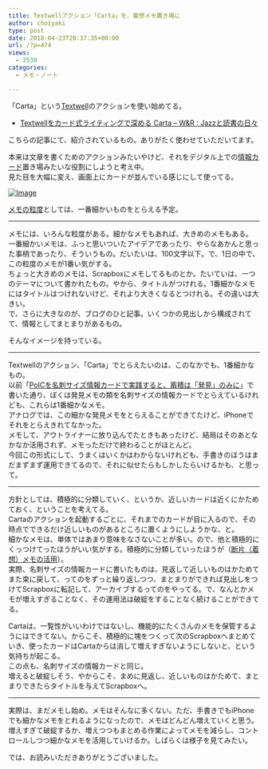 ```yaml
---
title: Textwellアクション「Carta」を、着想メモ置き場に
author: choiyaki
type: post
date: 2018-04-23T20:37:35+00:00
url: /?p=474
views:
  - 2538
categories:
  - メモ・ノート

---
```

「Carta」という[Textwell][1]のアクションを使い始めてる。

  * [Textwellをカード式ライティングで深める Carta &#8211; W&R : Jazzと読書の日々][2]

こちらの記事にて、紹介されているもの。ありがたく使わせていただいてます。

本来は文章を書くためのアクションみたいやけど、それをデジタル上での[情報カード][3]置き場みたいな役割にしようと考え中。  
見た目を大幅に変え、画面上にカードが並んでいる感じにして使ってる。

[![Image][4]][5]

[メモの粒度][6]としては、一番細かいものをとらえる予定。

* * *

メモには、いろんな粒度がある。細かなメモもあれば、大きめのメモもある。  
一番細かいメモは、ふっと思いついたアイデアであったり、やらなあかんと思った事柄であったり、そういうもの。だいたいは、100文字以下。で、1日の中で、この粒度のメモが1番い気がする。  
ちょっと大きめのメモは、Scrapboxにメモしてるものとか。たいていは、一つのテーマについて書かれたもの。やから、タイトルがつけれる。1番細かなメモにはタイトルはつけれないけど、それより大きくなるとつけれる。その違いは大きい。  
で、さらに大きなのが、ブログのひと記事。いくつかの見出しから構成されてて、情報としてまとまりがあるもの。

そんなイメージを持っている。

* * *

Textwellのアクション、「Carta」でとらえたいのは、このなかでも、1番細かなもの。  
以前「[PoICを名刺サイズ情報カードで実践すると、蓄積は「発見」のみに][7]」で書いた通り、ぼくは発見メモの類を名刺サイズの情報カードでとらえているけれども、これらは1番細かなメモ。  
アナログでは、この細かな発見メモをとらえることができてたけど、iPhoneでそれをとらえきれてなかった。  
メモして、アウトライナーに放り込んでたときもあったけど、結局はそのあとなかなか活用されず、メモっただけで終わることがほとんど。  
今回この形式にして、うまくはいくかはわからないけれども、手書きのほうはまだまずまず運用できてるので、それに似せたらもしかしたらいけるかも、と思って。

* * *

方針としては、積極的に分類していく、というか、近しいカードは近くにかためておく、ということを考えてる。  
Cartaのアクションを起動するごとに、それまでのカードが目に入るので、その時点でできるだけ近しいものがあるところに置くようにしようかな、と。  
細かなメモは、単体ではあまり意味をなさないことが多い。ので、他と積極的にくっつけてったほうがいい気がする。積極的に分類していったほうが（[断片（着想）メモの活用][8]）。  
実際、名刺サイズの情報カードに書いたものは、見返して近しいものはかためてまた束に戻して、ってのをずっと繰り返しつつ、まとまりができれば見出しをつけてScrapboxに転記して、アーカイブするってのをやってる。で、なんとかメモが増えすぎることなく、その運用法は破綻をすることなく続けることができてる。

Cartaは、一覧性がいいわけではないし、機能的にたくさんのメモを保管するようにはできてない。からこそ、積極的に塊をつくって次のScrapboxへまとめていき、使ったカードはCartaからは消して増えすぎないようにしないと、という気持ちが起こる。  
この点も、名刺サイズの情報カードと同じ。  
増えると破綻しそう、やからこそ、まめに見返し、近しいものはかためて、まとまりできたらタイトルを与えてScrapboxへ。

* * *

実際は、まだメモし始め。メモはそんなに多くない。ただ、手書きでもiPhoneでも細かなメモをとれるようになったので、メモはどんどん増えていくと思う。  
増えすぎて破綻するか、増えつつもまとめる作業によってメモを減らし、コントロールしつつ細かなメモを活用していけるか。しばらくは様子を見てみたい。

では、お読みいただきありがとうございました。

 [1]: https://scrapbox.io/choiyaki-hondana/Textwell
 [2]: http://d.hatena.ne.jp/wineroses/touch/20180210/p1
 [3]: https://scrapbox.io/choiyaki-hondana/%E6%83%85%E5%A0%B1%E3%82%AB%E3%83%BC%E3%83%89
 [4]: https://gyazo.com/584fe50403b37333b55bd4345edd3382/thumb/1000
 [5]: https://gyazo.com/584fe50403b37333b55bd4345edd3382
 [6]: https://scrapbox.io/choiyaki-hondana/%E3%83%A1%E3%83%A2%E3%81%AE%E7%B2%92%E5%BA%A6
 [7]: https://choiyaki.com/?p=367
 [8]: https://scrapbox.io/choiyaki-hondana/%E6%96%AD%E7%89%87%EF%BC%88%E7%9D%80%E6%83%B3%EF%BC%89%E3%83%A1%E3%83%A2%E3%81%AE%E6%B4%BB%E7%94%A8